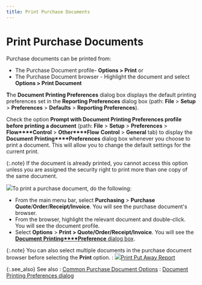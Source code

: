 ```yaml
---
title: Print Purchase Documents
---
```


# Print Purchase Documents


Purchase documents can be printed from:

- The Purchase Document  profile- **Options &gt; Print** or
- The Purchase Document  browser - Highlight the document and select **Options 
 &gt; Print Document**



**T**he **Document 
 Printing Preferences** dialog box displays the default printing preferences  set in the **Reporting Preferences** dialog  box (path: **File** > **Setup** > **Preferences** > **Defaults** > **Reporting Preferences**).


Check the option **Prompt with Document 
 Printing Preferences profile before printing a document** (path:  **File** > **Setup**  > **Preferences** > **Flow****Control** > **Other****Flow** **Control**  > **General** tab) to display the  **Document** **Printing****Preferences** dialog box whenever  you choose to print a document. This will allow you to change the default  settings for the current print.


{:.note}
If the document is already printed, you cannot access this option unless  you are assigned the security right to print more than one copy of the  same document.


![]({{site.pp_baseurl}}/img/steps.gif)To print a purchase document, do the following:

- From the main  menu bar, select **Purchasing** > **Purchase Quote**/**Order**/**Receipt/Invoice**. You will see the purchase  document's browser.
- From the browser,  highlight the relevant document and double-click. You will see the document  profile.
- Select **Options** > **Print &gt; Quote/Order/Receipt/Invoice**. You will see the [**Document** **Printing****Preference** dialog box]({{site.pp_baseurl}}/purc-proc/doc-profile/doc-options/prnt-purc-docs/the_document_printing_preferences_step_by_step.html).



{:.note}
You can also select multiple documents in  the purchase document browser before selecting the **Print**  option.
: ![]({{site.pp_baseurl}}/img/lens.gif)[Print  Put Away Report]({{site.pp_baseurl}}/misc/print_put_away_report_pr_pi_browser_option_pur.html)


{:.see_also}
See also
: [Common  Purchase Document Options]({{site.pp_baseurl}}/purc-proc/doc-profile/doc-options/common_purchase_document_options.html)
: [Document  Printing Preferences dialog]({{site.pp_baseurl}}/purc-proc/doc-profile/doc-options/prnt-purc-docs/the_document_printing_preferences_dialog_details.html)
